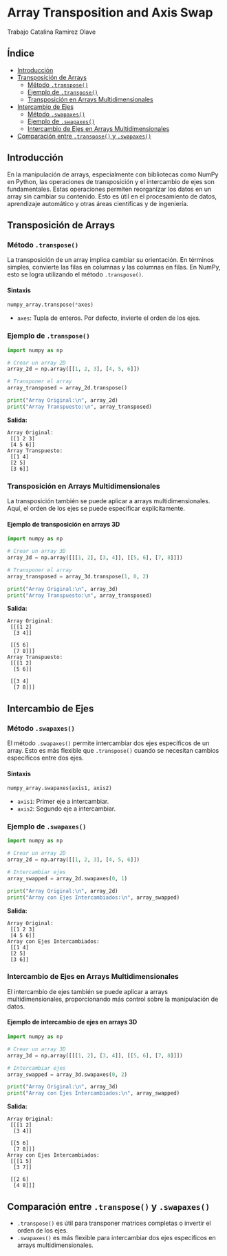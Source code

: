 # Array Transposition and Axis Swap  

Trabajo Catalina Ramirez Olave 

## Índice
- [Introducción](#introducción)
- [Transposición de Arrays](#transposición-de-arrays)
  - [Método `.transpose()`](#método-transpose)
  - [Ejemplo de `.transpose()`](#ejemplo-de-transpose)
  - [Transposición en Arrays Multidimensionales](#transposición-en-arrays-multidimensionales)
- [Intercambio de Ejes](#intercambio-de-ejes)
  - [Método `.swapaxes()`](#método-swapaxes)
  - [Ejemplo de `.swapaxes()`](#ejemplo-de-swapaxes)
  - [Intercambio de Ejes en Arrays Multidimensionales](#intercambio-de-ejes-en-arrays-multidimensionales)
- [Comparación entre `.transpose()` y `.swapaxes()`](#comparación-entre-transpose-y-swapaxes)

## Introducción
En la manipulación de arrays, especialmente con bibliotecas como NumPy en Python, las operaciones de transposición y el intercambio de ejes son fundamentales. Estas operaciones permiten reorganizar los datos en un array sin cambiar su contenido. Esto es útil en el procesamiento de datos, aprendizaje automático y otras áreas científicas y de ingeniería.

## Transposición de Arrays

### Método `.transpose()`
La transposición de un array implica cambiar su orientación. En términos simples, convierte las filas en columnas y las columnas en filas. En NumPy, esto se logra utilizando el método `.transpose()`.

#### Sintaxis
```python
numpy_array.transpose(*axes)
```
- `axes`: Tupla de enteros. Por defecto, invierte el orden de los ejes.

### Ejemplo de `.transpose()`
```python
import numpy as np

# Crear un array 2D
array_2d = np.array([[1, 2, 3], [4, 5, 6]])

# Transponer el array
array_transposed = array_2d.transpose()

print("Array Original:\n", array_2d)
print("Array Transpuesto:\n", array_transposed)
```
**Salida:**
```
Array Original:
 [[1 2 3]
 [4 5 6]]
Array Transpuesto:
 [[1 4]
 [2 5]
 [3 6]]
```

### Transposición en Arrays Multidimensionales
La transposición también se puede aplicar a arrays multidimensionales. Aquí, el orden de los ejes se puede especificar explícitamente.

#### Ejemplo de transposición en arrays 3D
```python
import numpy as np

# Crear un array 3D
array_3d = np.array([[[1, 2], [3, 4]], [[5, 6], [7, 8]]])

# Transponer el array
array_transposed = array_3d.transpose(1, 0, 2)

print("Array Original:\n", array_3d)
print("Array Transpuesto:\n", array_transposed)
```
**Salida:**
```
Array Original:
 [[[1 2]
  [3 4]]

 [[5 6]
  [7 8]]]
Array Transpuesto:
 [[[1 2]
  [5 6]]

 [[3 4]
  [7 8]]]
```

## Intercambio de Ejes

### Método `.swapaxes()`
El método `.swapaxes()` permite intercambiar dos ejes específicos de un array. Esto es más flexible que `.transpose()` cuando se necesitan cambios específicos entre dos ejes.

#### Sintaxis
```python
numpy_array.swapaxes(axis1, axis2)
```
- `axis1`: Primer eje a intercambiar.
- `axis2`: Segundo eje a intercambiar.

### Ejemplo de `.swapaxes()`
```python
import numpy as np

# Crear un array 2D
array_2d = np.array([[1, 2, 3], [4, 5, 6]])

# Intercambiar ejes
array_swapped = array_2d.swapaxes(0, 1)

print("Array Original:\n", array_2d)
print("Array con Ejes Intercambiados:\n", array_swapped)
```
**Salida:**
```
Array Original:
 [[1 2 3]
 [4 5 6]]
Array con Ejes Intercambiados:
 [[1 4]
 [2 5]
 [3 6]]
```

### Intercambio de Ejes en Arrays Multidimensionales
El intercambio de ejes también se puede aplicar a arrays multidimensionales, proporcionando más control sobre la manipulación de datos.

#### Ejemplo de intercambio de ejes en arrays 3D
```python
import numpy as np

# Crear un array 3D
array_3d = np.array([[[1, 2], [3, 4]], [[5, 6], [7, 8]]])

# Intercambiar ejes
array_swapped = array_3d.swapaxes(0, 2)

print("Array Original:\n", array_3d)
print("Array con Ejes Intercambiados:\n", array_swapped)
```
**Salida:**
```
Array Original:
 [[[1 2]
  [3 4]]

 [[5 6]
  [7 8]]]
Array con Ejes Intercambiados:
 [[[1 5]
  [3 7]]

 [[2 6]
  [4 8]]]
```

## Comparación entre `.transpose()` y `.swapaxes()`
- `.transpose()` es útil para transponer matrices completas o invertir el orden de los ejes.
- `.swapaxes()` es más flexible para intercambiar dos ejes específicos en arrays multidimensionales.

